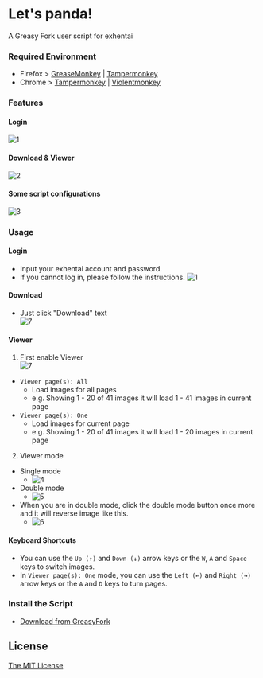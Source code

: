 # Let's panda!
A Greasy Fork user script for exhentai

### Required Environment

- Firefox > [GreaseMonkey](https://addons.mozilla.org/en-US/firefox/addon/greasemonkey/) | [Tampermonkey](https://addons.mozilla.org/en-US/firefox/addon/tampermonkey/)
- Chrome > [Tampermonkey](http://tampermonkey.net/) | [Violentmonkey](https://chrome.google.com/webstore/detail/jinjaccalgkegednnccohejagnlnfdag)

### Features

#### Login

![1](https://raw.githubusercontent.com/Sean2525/Let-s-panda/master/images/1.png)

#### Download & Viewer

![2](https://raw.githubusercontent.com/Sean2525/Let-s-panda/master/images/2.png)

#### Some script configurations

![3](https://raw.githubusercontent.com/Sean2525/Let-s-panda/master/images/3.png)

### Usage
#### Login
* Input your exhentai account and password.
* If you cannot log in, please follow the instructions.
![1](https://raw.githubusercontent.com/Sean2525/Let-s-panda/master/images/1.png)

#### Download
* Just click "Download" text  
![7](https://raw.githubusercontent.com/Sean2525/Let-s-panda/master/images/7.png)

#### Viewer
1. First enable Viewer  
![7](https://raw.githubusercontent.com/Sean2525/Let-s-panda/master/images/7.png)
* `Viewer page(s): All`   
    * Load images for all pages  
    * e.g. Showing 1 - 20 of 41 images it will load 1 - 41 images in current page  
* `Viewer page(s): One`   
    * Load images for current page  
    * e.g. Showing 1 - 20 of 41 images it will load 1 - 20 images in current page  

2. Viewer mode
* Single mode
    * ![4](https://raw.githubusercontent.com/Sean2525/Let-s-panda/master/images/4.png)
* Double mode
    * ![5](https://raw.githubusercontent.com/Sean2525/Let-s-panda/master/images/5.png)
* When you are in double mode, click the double mode button once more and it will reverse image like this.
    * ![6](https://raw.githubusercontent.com/Sean2525/Let-s-panda/master/images/6.png)
#### Keyboard Shortcuts
* You can use the `Up (↑)` and `Down (↓)` arrow keys or the `W`, `A` and `Space` keys to switch images.
* In `Viewer page(s): One` mode, you can use the `Left (←)` and `Right (→)` arrow keys or the `A` and `D` keys to turn pages.

### Install the Script

- [Download from GreasyFork](https://sleazyfork.org/zh-CN/scripts/33979-let-s-panda)

## License
[The MIT License](https://github.com/Sean2525/Let-s-panda/blob/master/LICENSE)

